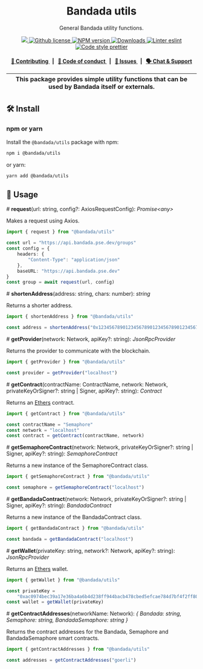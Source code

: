<p align="center">
    <h1 align="center">
        Bandada utils
    </h1>
    <p align="center">General Bandada utility functions.</p>
</p>

<p align="center">
    <a href="https://github.com/privacy-scaling-explorations/bandada">
        <img src="https://img.shields.io/badge/project-Bandada-blue.svg?style=flat-square">
    </a>
    <a href="https://github.com/privacy-scaling-explorations/bandada/blob/main/LICENSE">
        <img alt="Github license" src="https://img.shields.io/github/license/privacy-scaling-explorations/bandada.svg?style=flat-square">
    </a>
    <a href="https://www.npmjs.com/package/@bandada/utils">
        <img alt="NPM version" src="https://img.shields.io/npm/v/@bandada/utils?style=flat-square" />
    </a>
    <a href="https://npmjs.org/package/@bandada/utils">
        <img alt="Downloads" src="https://img.shields.io/npm/dm/@bandada/utils.svg?style=flat-square" />
    </a>
    <a href="https://eslint.org/">
        <img alt="Linter eslint" src="https://img.shields.io/badge/linter-eslint-8080f2?style=flat-square&logo=eslint" />
    </a>
    <a href="https://prettier.io/">
        <img alt="Code style prettier" src="https://img.shields.io/badge/code%20style-prettier-f8bc45?style=flat-square&logo=prettier" />
    </a>
</p>

<div align="center">
    <h4>
        <a href="https://github.com/privacy-scaling-explorations/bandada/blob/main/CONTRIBUTING.md">
            👥 Contributing
        </a>
        <span>&nbsp;&nbsp;|&nbsp;&nbsp;</span>
        <a href="https://github.com/privacy-scaling-explorations/bandada/blob/main/CODE_OF_CONDUCT.md">
            🤝 Code of conduct
        </a>
        <span>&nbsp;&nbsp;|&nbsp;&nbsp;</span>
        <a href="https://github.com/privacy-scaling-explorations/bandada/contribute">
            🔎 Issues
        </a>
        <span>&nbsp;&nbsp;|&nbsp;&nbsp;</span>
        <a href="https://discord.com/invite/sF5CT5rzrR">
            🗣️ Chat &amp; Support
        </a>
    </h4>
</div>

| This package provides simple utility functions that can be used by Bandada itself or externals. |
| ----------------------------------------------------------------------------------------------- |

## 🛠 Install

### npm or yarn

Install the `@bandada/utils` package with npm:

```bash
npm i @bandada/utils
```

or yarn:

```bash
yarn add @bandada/utils
```

## 📜 Usage

\# **request**(url: string, config?: AxiosRequestConfig): _Promise\<any>_

Makes a request using Axios.

```ts
import { request } from "@bandada/utils"

const url = "https://api.bandada.pse.dev/groups"
const config = {
    headers: {
        "Content-Type": "application/json"
    },
    baseURL: "https://api.bandada.pse.dev"
}
const group = await request(url, config)
```

\# **shortenAddress**(address: string, chars: number): _string_

Returns a shorter address.

```ts
import { shortenAddress } from "@bandada/utils"

const address = shortenAddress("0x1234567890123456789012345678901234567890")
```

\# **getProvider**(network: Network, apiKey?: string): _JsonRpcProvider_

Returns the provider to communicate with the blockchain.

```ts
import { getProvider } from "@bandada/utils"

const provider = getProvider("localhost")
```

\# **getContract**(contractName: ContractName, network: Network, privateKeyOrSigner?: string | Signer, apiKey?: string): _Contract_

Returns an [Ethers](https://docs.ethers.org/) contract.

```ts
import { getContract } from "@bandada/utils"

const contractName = "Semaphore"
const network = "localhost"
const contract = getContract(contractName, network)
```

\# **getSemaphoreContract**(network: Network, privateKeyOrSigner?: string | Signer, apiKey?: string): _SemaphoreContract_

Returns a new instance of the SemaphoreContract class.

```ts
import { getSemaphoreContract } from "@bandada/utils"

const semaphore = getSemaphoreContract("localhost")
```

\# **getBandadaContract**(network: Network, privateKeyOrSigner?: string | Signer, apiKey?: string): _BandadaContract_

Returns a new instance of the BandadaContract class.

```ts
import { getBandadaContract } from "@bandada/utils"

const bandada = getBandadaContract("localhost")
```

\# **getWallet**(privateKey: string, network?: Network, apiKey?: string): _JsonRpcProvider_

Returns an [Ethers](https://docs.ethers.org/) wallet.

```ts
import { getWallet } from "@bandada/utils"

const privateKey =
    "0xac0974bec39a17e36ba4a6b4d238ff944bacb478cbed5efcae784d7bf4f2ff80"
const wallet = getWallet(privateKey)
```

\# **getContractAddresses**(networkName: Network): _{
Bandada: string,
Semaphore: string,
BandadaSemaphore: string
}_

Returns the contract addresses for the Bandada, Semaphore and BandadaSemaphore smart contracts.

```ts
import { getContractAddresses } from "@bandada/utils"

const addresses = getContractAddresses("goerli")
```
